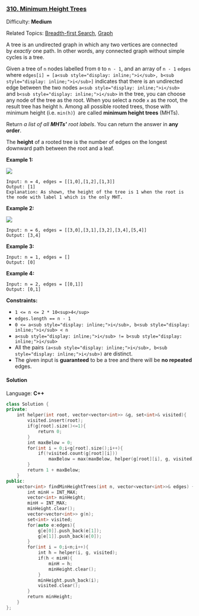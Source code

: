 ### [310\. Minimum Height Trees](https://leetcode.com/problems/minimum-height-trees/)

Difficulty: **Medium**

Related Topics: [Breadth-first Search](https://leetcode.com/tag/breadth-first-search/), [Graph](https://leetcode.com/tag/graph/)

A tree is an undirected graph in which any two vertices are connected by *exactly* one path. In other words, any connected graph without simple cycles is a tree.

Given a tree of `n` nodes labelled from `0` to `n - 1`, and an array of `n - 1` `edges` where `edges[i] = [a<sub style="display: inline;">i</sub>, b<sub style="display: inline;">i</sub>]` indicates that there is an undirected edge between the two nodes `a<sub style="display: inline;">i</sub>` and `b<sub style="display: inline;">i</sub>` in the tree, you can choose any node of the tree as the root. When you select a node `x` as the root, the result tree has height `h`. Among all possible rooted trees, those with minimum height (i.e. `min(h)`)  are called **minimum height trees** (MHTs).

Return _a list of all **MHTs'** root labels_. You can return the answer in **any order**.

The **height** of a rooted tree is the number of edges on the longest downward path between the root and a leaf.

**Example 1:**

![](https://assets.leetcode.com/uploads/2020/09/01/e1.jpg)

```
Input: n = 4, edges = [[1,0],[1,2],[1,3]]
Output: [1]
Explanation: As shown, the height of the tree is 1 when the root is the node with label 1 which is the only MHT.
```

**Example 2:**

![](https://assets.leetcode.com/uploads/2020/09/01/e2.jpg)

```
Input: n = 6, edges = [[3,0],[3,1],[3,2],[3,4],[5,4]]
Output: [3,4]
```

**Example 3:**

```
Input: n = 1, edges = []
Output: [0]
```

**Example 4:**

```
Input: n = 2, edges = [[0,1]]
Output: [0,1]
```

**Constraints:**

- `1 <= n <= 2 * 10<sup>4</sup>`
- `edges.length == n - 1`
- `0 <= a<sub style="display: inline;">i</sub>, b<sub style="display: inline;">i</sub> < n`
- `a<sub style="display: inline;">i</sub> != b<sub style="display: inline;">i</sub>`
- All the pairs `(a<sub style="display: inline;">i</sub>, b<sub style="display: inline;">i</sub>)` are distinct.
- The given input is **guaranteed** to be a tree and there will be **no repeated** edges.

#### Solution

Language: **C++**

```c++
class Solution {
private:
    int helper(int root, vector<vector<int>> &g, set<int>& visited){
        visited.insert(root);
        if(g[root].size()<=1){
            return 0;
        }
        int maxBelow = 0;
        for(int i = 0;i<g[root].size();i++){
            if(!visited.count(g[root][i]))
                maxBelow = max(maxBelow, helper(g[root][i], g, visited));
        }
        return 1 + maxBelow;
    }
public:
    vector<int> findMinHeightTrees(int n, vector<vector<int>>& edges) {
        int minH = INT_MAX;
        vector<int> minHeight;
        minH = INT_MAX;
        minHeight.clear();
        vector<vector<int>> g(n);
        set<int> visited;
        for(auto e:edges){
            g[e[0]].push_back(e[1]);
            g[e[1]].push_back(e[0]);
        }
        for(int i = 0;i<n;i++){
            int h = helper(i, g, visited);
            if(h < minH){
                minH = h;
                minHeight.clear();
            }
            minHeight.push_back(i);
            visited.clear();
        }
        return minHeight;
    }
};
```
